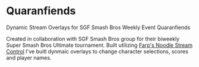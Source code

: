 # Quaranfiends
Dynamic Stream Overlays for SGF Smash Bros Weekly Event Quaranfiends

Created in collaboration with SGF Smash Bros group for their biweekly Super Smash Bros Ultimate tournament. Built utilizing [Farp's Noodle Stream Control](https://farpnut.net/streamcontrol/) I've buitl dynmaic overlays to change character selections, scores and player names. 
